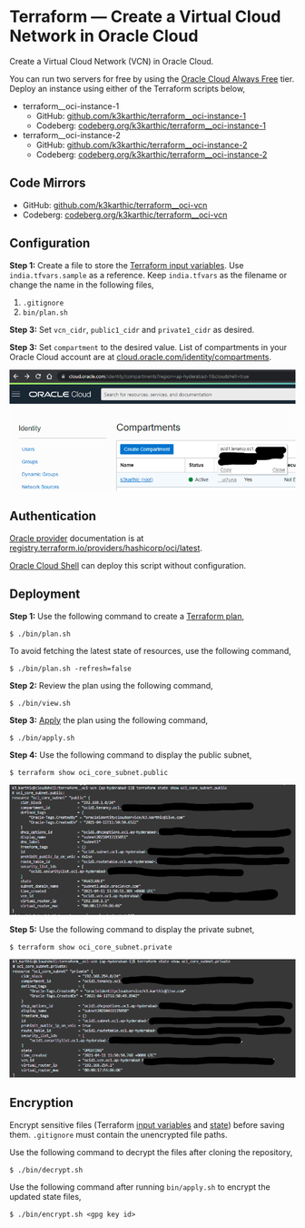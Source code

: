 # Terraform — Create a Virtual Cloud Network in Oracle Cloud

Create a Virtual Cloud Network (VCN) in Oracle Cloud.

You can run two servers for free by using the [Oracle Cloud Always Free](https://www.oracle.com/cloud/free/#always-free) tier. Deploy an instance using either of the Terraform scripts below,
* terraform__oci-instance-1
    * GitHub: [github.com/k3karthic/terraform__oci-instance-1](https://github.com/k3karthic/terraform__oci-instance-1)
    * Codeberg: [codeberg.org/k3karthic/terraform__oci-instance-1](https://codeberg.org/k3karthic/terraform__oci-instance-1)
* terraform__oci-instance-2
    * GitHub: [github.com/k3karthic/terraform__oci-instance-2](https://github.com/k3karthic/terraform__oci-instance-2)
    * Codeberg: [codeberg.org/k3karthic/terraform__oci-instance-2](https://codeberg.org/k3karthic/terraform__oci-instance-2)

## Code Mirrors

* GitHub: [github.com/k3karthic/terraform__oci-vcn](https://github.com/k3karthic/terraform__oci-vcn/)
* Codeberg: [codeberg.org/k3karthic/terraform__oci-vcn](https://codeberg.org/k3karthic/terraform__oci-vcn)

## Configuration

**Step 1:** Create a file to store the [Terraform input variables](https://www.terraform.io/docs/language/values/variables.html). Use `india.tfvars.sample` as a reference. Keep `india.tfvars` as the filename or change the name in the following files,
1. `.gitignore`
1. `bin/plan.sh`

**Step 3:** Set `vcn_cidr`, `public1_cidr` and `private1_cidr` as desired.

**Step 3:** Set `compartment` to the desired value. List of compartments in your Oracle Cloud account are at [cloud.oracle.com/identity/compartments](https://cloud.oracle.com/identity/compartments).

![compartment list screenshot](resources/compartment.png)

## Authentication

[Oracle provider](https://registry.terraform.io/providers/hashicorp/oci/latest) documentation is at [registry.terraform.io/providers/hashicorp/oci/latest](https://registry.terraform.io/providers/hashicorp/oci/latest).

[Oracle Cloud Shell](https://www.oracle.com/devops/cloud-shell/) can deploy this script without configuration.

## Deployment

**Step 1:** Use the following command to create a [Terraform plan](https://www.terraform.io/docs/cli/run/index.html#planning),
```
$ ./bin/plan.sh
```

To avoid fetching the latest state of resources, use the following command,
```
$ ./bin/plan.sh -refresh=false
```

**Step 2:** Review the plan using the following command,
```
$ ./bin/view.sh
```

**Step 3:** [Apply](https://www.terraform.io/docs/cli/run/index.html#applying) the plan using the following command,
```
$ ./bin/apply.sh
```

**Step 4:** Use the following command to display the public subnet,
```
$ terraform show oci_core_subnet.public
```
![terraform public subnet](resources/public_subnet.png)

**Step 5:** Use the following command to display the private subnet,
```
$ terraform show oci_core_subnet.private
```
![terraform private subnet](resources/private_subnet.png)

## Encryption

Encrypt sensitive files (Terraform [input variables](https://www.terraform.io/docs/language/values/variables.html) and [state](https://www.terraform.io/docs/language/state/index.html)) before saving them. `.gitignore` must contain the unencrypted file paths.

Use the following command to decrypt the files after cloning the repository,
```
$ ./bin/decrypt.sh
```

Use the following command after running `bin/apply.sh` to encrypt the updated state files,
```
$ ./bin/encrypt.sh <gpg key id>
```
